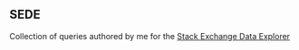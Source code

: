 ## SEDE

Collection of queries authored by me for the [Stack Exchange Data Explorer](http://data.stackexchange.com/)
